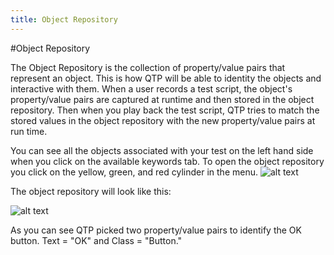 ```yaml
---
title: Object Repository
---
```


#Object Repository


The Object Repository is the collection of property/value pairs that represent an object. This is how QTP will be able to identity the objects and interactive with them. When a user records a test script, the object's property/value pairs are captured at runtime and then stored in the object repository. Then when you play back the test script, QTP tries to match the stored values in the object repository with the new property/value pairs at run time.

You can see all the objects associated with your test on the left hand side when you click on the available keywords tab. To open the object repository you click on the yellow, green, and red cylinder in the menu. 
![alt text](https://cloud.githubusercontent.com/assets/10998057/10543375/99b880a8-73e3-11e5-9753-f49eaf5694d5.PNG "FindObjectRepository")

The object repository will look like this:

![alt text](https://cloud.githubusercontent.com/assets/10998057/10544437/0582daae-73e9-11e5-865a-71233910501c.PNG "ObjectRepository")

As you can see QTP picked two property/value pairs to identify the OK button. Text = "OK" and Class = "Button."
